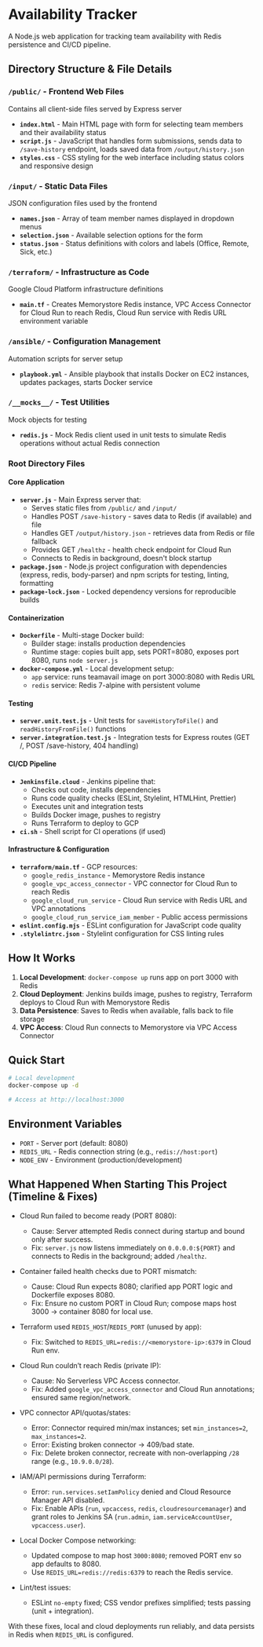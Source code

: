 # Availability Tracker

A Node.js web application for tracking team availability with Redis persistence and CI/CD pipeline.

## Directory Structure & File Details

### `/public/` - Frontend Web Files
Contains all client-side files served by Express server
- **`index.html`** - Main HTML page with form for selecting team members and their availability status
- **`script.js`** - JavaScript that handles form submissions, sends data to `/save-history` endpoint, loads saved data from `/output/history.json`
- **`styles.css`** - CSS styling for the web interface including status colors and responsive design

### `/input/` - Static Data Files
JSON configuration files used by the frontend
- **`names.json`** - Array of team member names displayed in dropdown menus
- **`selection.json`** - Available selection options for the form
- **`status.json`** - Status definitions with colors and labels (Office, Remote, Sick, etc.)

### `/terraform/` - Infrastructure as Code
Google Cloud Platform infrastructure definitions
- **`main.tf`** - Creates Memorystore Redis instance, VPC Access Connector for Cloud Run to reach Redis, Cloud Run service with Redis URL environment variable

### `/ansible/` - Configuration Management
Automation scripts for server setup
- **`playbook.yml`** - Ansible playbook that installs Docker on EC2 instances, updates packages, starts Docker service

### `/__mocks__/` - Test Utilities
Mock objects for testing
- **`redis.js`** - Mock Redis client used in unit tests to simulate Redis operations without actual Redis connection

### Root Directory Files

#### Core Application
- **`server.js`** - Main Express server that:
  - Serves static files from `/public/` and `/input/`
  - Handles POST `/save-history` - saves data to Redis (if available) and file
  - Handles GET `/output/history.json` - retrieves data from Redis or file fallback
  - Provides GET `/healthz` - health check endpoint for Cloud Run
  - Connects to Redis in background, doesn't block startup
- **`package.json`** - Node.js project configuration with dependencies (express, redis, body-parser) and npm scripts for testing, linting, formatting
- **`package-lock.json`** - Locked dependency versions for reproducible builds

#### Containerization
- **`Dockerfile`** - Multi-stage Docker build:
  - Builder stage: installs production dependencies
  - Runtime stage: copies built app, sets PORT=8080, exposes port 8080, runs `node server.js`
- **`docker-compose.yml`** - Local development setup:
  - `app` service: runs teamavail image on port 3000:8080 with Redis URL
  - `redis` service: Redis 7-alpine with persistent volume

#### Testing
- **`server.unit.test.js`** - Unit tests for `saveHistoryToFile()` and `readHistoryFromFile()` functions
- **`server.integration.test.js`** - Integration tests for Express routes (GET /, POST /save-history, 404 handling)

#### CI/CD Pipeline
- **`Jenkinsfile.cloud`** - Jenkins pipeline that:
  - Checks out code, installs dependencies
  - Runs code quality checks (ESLint, Stylelint, HTMLHint, Prettier)
  - Executes unit and integration tests
  - Builds Docker image, pushes to registry
  - Runs Terraform to deploy to GCP
- **`ci.sh`** - Shell script for CI operations (if used)

#### Infrastructure & Configuration
- **`terraform/main.tf`** - GCP resources:
  - `google_redis_instance` - Memorystore Redis instance
  - `google_vpc_access_connector` - VPC connector for Cloud Run to reach Redis
  - `google_cloud_run_service` - Cloud Run service with Redis URL and VPC annotations
  - `google_cloud_run_service_iam_member` - Public access permissions
- **`eslint.config.mjs`** - ESLint configuration for JavaScript code quality
- **`.stylelintrc.json`** - Stylelint configuration for CSS linting rules

## How It Works

1. **Local Development**: `docker-compose up` runs app on port 3000 with Redis
2. **Cloud Deployment**: Jenkins builds image, pushes to registry, Terraform deploys to Cloud Run with Memorystore Redis
3. **Data Persistence**: Saves to Redis when available, falls back to file storage
4. **VPC Access**: Cloud Run connects to Memorystore via VPC Access Connector

## Quick Start

```bash
# Local development
docker-compose up -d

# Access at http://localhost:3000
```

## Environment Variables

- `PORT` - Server port (default: 8080)
- `REDIS_URL` - Redis connection string (e.g., `redis://host:port`)
- `NODE_ENV` - Environment (production/development)

## What Happened When Starting This Project (Timeline & Fixes)

- Cloud Run failed to become ready (PORT 8080):
  - Cause: Server attempted Redis connect during startup and bound only after success.
  - Fix: `server.js` now listens immediately on `0.0.0.0:${PORT}` and connects to Redis in the background; added `/healthz`.

- Container failed health checks due to PORT mismatch:
  - Cause: Cloud Run expects 8080; clarified app PORT logic and Dockerfile exposes 8080.
  - Fix: Ensure no custom PORT in Cloud Run; compose maps host 3000 → container 8080 for local use.

- Terraform used `REDIS_HOST`/`REDIS_PORT` (unused by app):
  - Fix: Switched to `REDIS_URL=redis://<memorystore-ip>:6379` in Cloud Run env.

- Cloud Run couldn’t reach Redis (private IP):
  - Cause: No Serverless VPC Access connector.
  - Fix: Added `google_vpc_access_connector` and Cloud Run annotations; ensured same region/network.

- VPC connector API/quotas/states:
  - Error: Connector required min/max instances; set `min_instances=2`, `max_instances=2`.
  - Error: Existing broken connector → 409/bad state.
  - Fix: Delete broken connector, recreate with non-overlapping `/28` range (e.g., `10.9.0.0/28`).

- IAM/API permissions during Terraform:
  - Error: `run.services.setIamPolicy` denied and Cloud Resource Manager API disabled.
  - Fix: Enable APIs (`run`, `vpcaccess`, `redis`, `cloudresourcemanager`) and grant roles to Jenkins SA (`run.admin`, `iam.serviceAccountUser`, `vpcaccess.user`).

- Local Docker Compose networking:
  - Updated compose to map host `3000:8080`; removed PORT env so app defaults to 8080.
  - Use `REDIS_URL=redis://redis:6379` to reach the Redis service.

- Lint/test issues:
  - ESLint `no-empty` fixed; CSS vendor prefixes simplified; tests passing (unit + integration).

With these fixes, local and cloud deployments run reliably, and data persists in Redis when `REDIS_URL` is configured.